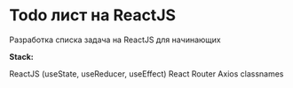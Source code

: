 # Todo лист на ReactJS

Разработка списка задача на ReactJS для начинающих

**Stack:**

ReactJS (useState, useReducer, useEffect)
React Router
Axios
classnames